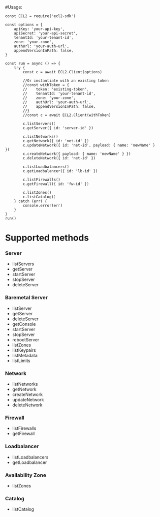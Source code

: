 #Usage:

    const ECL2 = require('ecl2-sdk')

    const options = {
        apiKey: 'your-api-key',
        apiSecret: 'your-api-secret',
        tenantId: 'your-tenant-id',
        zone: 'your-zone',
        authUrl: 'your-auth-url',
        appendVersionInPath: false,
    }

    const run = async () => {
        try {
            const c = await ECL2.Client(options)

            //Or instantiate with an existing token
            //const withToken = {
            //    token: "existing-token",
            //    tenantId: 'your-tenant-id',
            //    zone: 'your-zone',
            //    authUrl: 'your-auth-url',
            //    appendVersionInPath: false,
            //}
            //const c = await ECL2.Client(withToken)

            c.listServers()
            c.getServer({ id: 'server-id' })

            c.listNetworks()
            c.getNetwork({ id: 'net-id' })
            c.updateNetwork({ id: 'net-id', payload: { name: 'newName' } })
            c.createNetwork({ payload: { name: 'newName' } })
            c.deleteNetwork({ id: 'net-id' })

            c.listLoadbalancers()
            c.getLoadbalancer({ id: 'lb-id' })

            c.listFirewalls()
            c.getFirewall({ id: 'fw-id' })

            c.listZones()
            c.listCatalog()
        } catch (err) {
            console.error(err)
        }
    }
    run()

# Supported methods

### Server

-   listServers
-   getServer
-   startServer
-   stopServer
-   deleteServer

### Baremetal Server

-   listServer
-   getServer
-   deleteServer
-   getConsole
-   startServer
-   stopServer
-   rebootServer
-   listZones
-   listKeypairs
-   listMetadata
-   listLimits

### Network

-   listNetworks
-   getNetwork
-   createNetwork
-   updateNetwork
-   deleteNetwork

### Firewall

-   listFirewalls
-   getFirewall

### Loadbalancer

-   listLoadbalancers
-   getLoadbalancer


### Availability Zone

-   listZones

### Catalog

-   listCatalog




